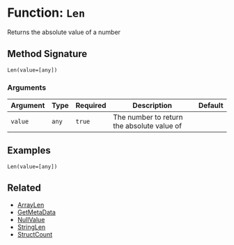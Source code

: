 [comment]: # (Note: This documentation is generated dynamically in the build process.  To modify the contents, change the javadoc on the _invoke method of the BIF class)

# Function: `Len`

Returns the absolute value of a number

## Method Signature
```
Len(value=[any])
```
### Arguments

| Argument | Type | Required | Description | Default |
|----------|------|----------|-------------|---------|
| `value` | `any` | `true` | The number to return the absolute value of |  |

## Examples

```
Len(value=[any])
```

## Related
  * [ArrayLen](boxlang-language/reference/built-in-functions/ArrayLen.md)
  * [GetMetaData](boxlang-language/reference/built-in-functions/GetMetaData.md)
  * [NullValue](boxlang-language/reference/built-in-functions/NullValue.md)
  * [StringLen](boxlang-language/reference/built-in-functions/StringLen.md)
  * [StructCount](boxlang-language/reference/built-in-functions/StructCount.md)
